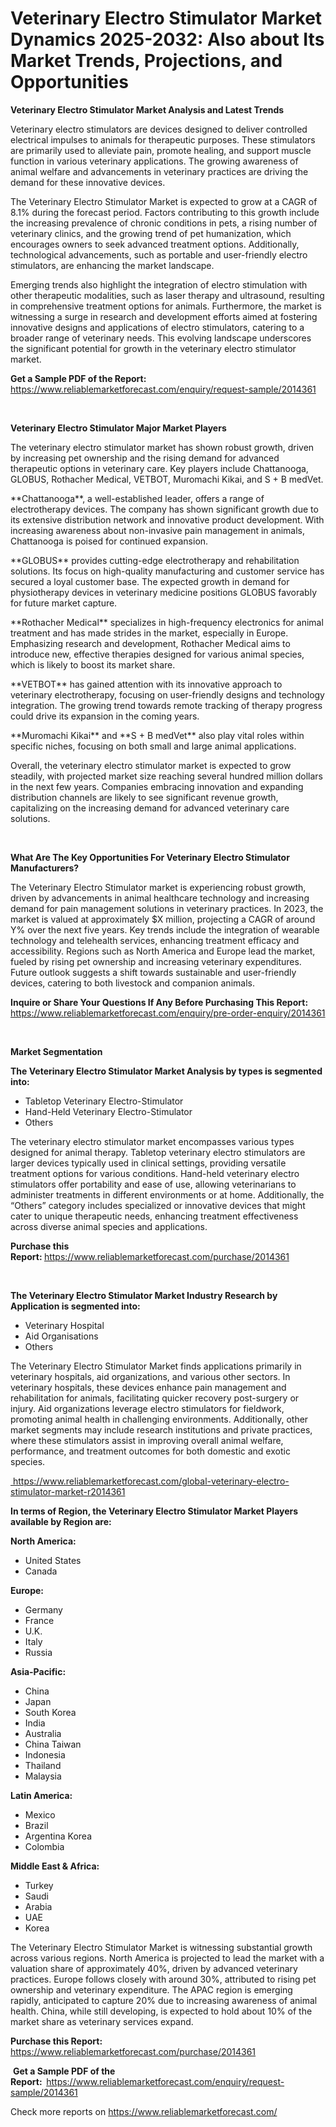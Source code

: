 <p><h1>Veterinary Electro Stimulator Market Dynamics 2025-2032: Also about Its Market Trends, Projections, and Opportunities</h1></p><p><strong>Veterinary Electro Stimulator Market Analysis and Latest Trends</strong></p>
<p><p>Veterinary electro stimulators are devices designed to deliver controlled electrical impulses to animals for therapeutic purposes. These stimulators are primarily used to alleviate pain, promote healing, and support muscle function in various veterinary applications. The growing awareness of animal welfare and advancements in veterinary practices are driving the demand for these innovative devices.</p><p>The Veterinary Electro Stimulator Market is expected to grow at a CAGR of 8.1% during the forecast period. Factors contributing to this growth include the increasing prevalence of chronic conditions in pets, a rising number of veterinary clinics, and the growing trend of pet humanization, which encourages owners to seek advanced treatment options. Additionally, technological advancements, such as portable and user-friendly electro stimulators, are enhancing the market landscape.</p><p>Emerging trends also highlight the integration of electro stimulation with other therapeutic modalities, such as laser therapy and ultrasound, resulting in comprehensive treatment options for animals. Furthermore, the market is witnessing a surge in research and development efforts aimed at fostering innovative designs and applications of electro stimulators, catering to a broader range of veterinary needs. This evolving landscape underscores the significant potential for growth in the veterinary electro stimulator market.</p></p>
<p><strong>Get a Sample PDF of the Report:&nbsp;</strong> <a href="https://www.reliablemarketforecast.com/enquiry/request-sample/2014361?utm_campaign=3308&utm_medium=2&utm_source=Github&utm_content=ia&utm_term=29032025&utm_id=veterinary-electro-stimulator">https://www.reliablemarketforecast.com/enquiry/request-sample/2014361</a></p>
<p>&nbsp;</p>
<p><strong>Veterinary Electro Stimulator Major Market Players</strong></p>
<p><p>The veterinary electro stimulator market has shown robust growth, driven by increasing pet ownership and the rising demand for advanced therapeutic options in veterinary care. Key players include Chattanooga, GLOBUS, Rothacher Medical, VETBOT, Muromachi Kikai, and S + B medVet.</p><p>**Chattanooga**, a well-established leader, offers a range of electrotherapy devices. The company has shown significant growth due to its extensive distribution network and innovative product development. With increasing awareness about non-invasive pain management in animals, Chattanooga is poised for continued expansion.</p><p>**GLOBUS** provides cutting-edge electrotherapy and rehabilitation solutions. Its focus on high-quality manufacturing and customer service has secured a loyal customer base. The expected growth in demand for physiotherapy devices in veterinary medicine positions GLOBUS favorably for future market capture.</p><p>**Rothacher Medical** specializes in high-frequency electronics for animal treatment and has made strides in the market, especially in Europe. Emphasizing research and development, Rothacher Medical aims to introduce new, effective therapies designed for various animal species, which is likely to boost its market share.</p><p>**VETBOT** has gained attention with its innovative approach to veterinary electrotherapy, focusing on user-friendly designs and technology integration. The growing trend towards remote tracking of therapy progress could drive its expansion in the coming years.</p><p>**Muromachi Kikai** and **S + B medVet** also play vital roles within specific niches, focusing on both small and large animal applications.</p><p>Overall, the veterinary electro stimulator market is expected to grow steadily, with projected market size reaching several hundred million dollars in the next few years. Companies embracing innovation and expanding distribution channels are likely to see significant revenue growth, capitalizing on the increasing demand for advanced veterinary care solutions.</p></p>
<p>&nbsp;</p>
<p><strong>What Are The Key Opportunities For Veterinary Electro Stimulator Manufacturers?</strong></p>
<p><p>The Veterinary Electro Stimulator market is experiencing robust growth, driven by advancements in animal healthcare technology and increasing demand for pain management solutions in veterinary practices. In 2023, the market is valued at approximately $X million, projecting a CAGR of around Y% over the next five years. Key trends include the integration of wearable technology and telehealth services, enhancing treatment efficacy and accessibility. Regions such as North America and Europe lead the market, fueled by rising pet ownership and increasing veterinary expenditures. Future outlook suggests a shift towards sustainable and user-friendly devices, catering to both livestock and companion animals.</p></p>
<p><strong>Inquire or Share Your Questions If Any Before Purchasing This Report:</strong> <a href="https://www.reliablemarketforecast.com/enquiry/pre-order-enquiry/2014361?utm_campaign=3308&utm_medium=2&utm_source=Github&utm_content=ia&utm_term=29032025&utm_id=veterinary-electro-stimulator">https://www.reliablemarketforecast.com/enquiry/pre-order-enquiry/2014361</a></p>
<p>&nbsp;</p>
<p><strong>Market Segmentation</strong></p>
<p><strong>The Veterinary Electro Stimulator Market Analysis by types is segmented into:</strong></p>
<p><ul><li>Tabletop Veterinary Electro-Stimulator</li><li>Hand-Held Veterinary Electro-Stimulator</li><li>Others</li></ul></p>
<p><p>The veterinary electro stimulator market encompasses various types designed for animal therapy. Tabletop veterinary electro stimulators are larger devices typically used in clinical settings, providing versatile treatment options for various conditions. Hand-held veterinary electro stimulators offer portability and ease of use, allowing veterinarians to administer treatments in different environments or at home. Additionally, the “Others” category includes specialized or innovative devices that might cater to unique therapeutic needs, enhancing treatment effectiveness across diverse animal species and applications.</p></p>
<p><strong>Purchase this Report:&nbsp;</strong><a href="https://www.reliablemarketforecast.com/purchase/2014361?utm_campaign=3308&utm_medium=2&utm_source=Github&utm_content=ia&utm_term=29032025&utm_id=veterinary-electro-stimulator">https://www.reliablemarketforecast.com/purchase/2014361</a></p>
<p>&nbsp;</p>
<p><strong>The Veterinary Electro Stimulator Market Industry Research by Application is segmented into:</strong></p>
<p><ul><li>Veterinary Hospital</li><li>Aid Organisations</li><li>Others</li></ul></p>
<p><p>The Veterinary Electro Stimulator Market finds applications primarily in veterinary hospitals, aid organizations, and various other sectors. In veterinary hospitals, these devices enhance pain management and rehabilitation for animals, facilitating quicker recovery post-surgery or injury. Aid organizations leverage electro stimulators for fieldwork, promoting animal health in challenging environments. Additionally, other market segments may include research institutions and private practices, where these stimulators assist in improving overall animal welfare, performance, and treatment outcomes for both domestic and exotic species.</p></p>
<p><a href="https://www.reliablemarketforecast.com/global-veterinary-electro-stimulator-market-r2014361?utm_campaign=3308&utm_medium=2&utm_source=Github&utm_content=ia&utm_term=29032025&utm_id=veterinary-electro-stimulator">&nbsp;https://www.reliablemarketforecast.com/global-veterinary-electro-stimulator-market-r2014361</a></p>
<p><strong>In terms of Region, the Veterinary Electro Stimulator Market Players available by Region are:</strong></p>
<p>
    <p> <strong> North America: </strong>
        <ul>
            <li>United States</li>
            <li>Canada</li>
        </ul>
        </p> 
    <p> <strong> Europe: </strong>
        <ul>
            <li>Germany</li>
            <li>France</li>
            <li>U.K.</li>
            <li>Italy</li>
            <li>Russia</li>
        </ul>
        </p> 
    <p> <strong> Asia-Pacific: </strong>
        <ul>
            <li>China</li>
            <li>Japan</li>
            <li>South Korea</li>
            <li>India</li>
            <li>Australia</li>
            <li>China Taiwan</li>
            <li>Indonesia</li>
            <li>Thailand</li>
            <li>Malaysia</li>
        </ul>
        </p> 
    <p> <strong> Latin America: </strong>
        <ul>
            <li>Mexico</li>
            <li>Brazil</li>
            <li>Argentina Korea</li>
            <li>Colombia</li>
        </ul>
        </p> 
    <p> <strong> Middle East & Africa: </strong>
        <ul>
            <li>Turkey</li>
            <li>Saudi</li>
            <li>Arabia</li>
            <li>UAE</li>
            <li>Korea</li>
        </ul>
    </p>
    </p>
<p><p>The Veterinary Electro Stimulator Market is witnessing substantial growth across various regions. North America is projected to lead the market with a valuation share of approximately 40%, driven by advanced veterinary practices. Europe follows closely with around 30%, attributed to rising pet ownership and veterinary expenditure. The APAC region is emerging rapidly, anticipated to capture 20% due to increasing awareness of animal health. China, while still developing, is expected to hold about 10% of the market share as veterinary services expand.</p></p>
<p><strong>Purchase this Report: </strong><a href="https://www.reliablemarketforecast.com/purchase/2014361?utm_campaign=3308&utm_medium=2&utm_source=Github&utm_content=ia&utm_term=29032025&utm_id=veterinary-electro-stimulator">https://www.reliablemarketforecast.com/purchase/2014361</a></p>
<p>&nbsp;<strong>Get a Sample PDF of the Report:&nbsp;&nbsp;</strong><a href="https://www.reliablemarketforecast.com/enquiry/request-sample/2014361?utm_campaign=3308&utm_medium=2&utm_source=Github&utm_content=ia&utm_term=29032025&utm_id=veterinary-electro-stimulator">https://www.reliablemarketforecast.com/enquiry/request-sample/2014361</a></p>
<p><strong></strong></p>
<p>Check more reports on <a href="https://www.reliablemarketforecast.com/?utm_campaign=3308&utm_medium=2&utm_source=Github&utm_content=ia&utm_term=29032025&utm_id=veterinary-electro-stimulator">https://www.reliablemarketforecast.com/</a></p>